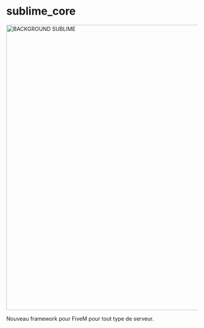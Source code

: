 # sublime_core

<img width="750" alt="BACKGROUND SUBLIME" src="https://user-images.githubusercontent.com/77354422/222450338-175e3e9d-d6f0-4521-adc8-0e5b737ceb2f.png">

Nouveau framework pour FiveM pour tout type de serveur.
